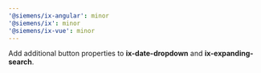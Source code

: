 ```yaml
---
'@siemens/ix-angular': minor
'@siemens/ix': minor
'@siemens/ix-vue': minor
---
```


Add additional button properties to **ix-date-dropdown** and **ix-expanding-search**.
